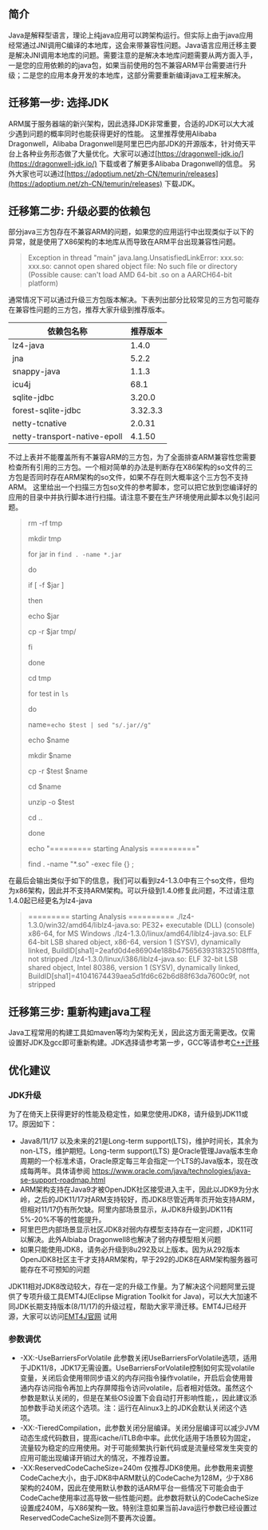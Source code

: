 ## 简介
Java是解释型语言，理论上纯java应用可以跨架构运行。但实际上由于java应用经常通过JNI调用C编译的本地库，这会来带兼容性问题。Java语言应用迁移主要是解决JNI调用本地库的问题。需要注意的是解决本地库问题需要从两方面入手，一是您的应用依赖的的java包，如果当前使用的包不兼容ARM平台需要进行升级；二是您的应用本身开发的本地库，这部分需要重新编译java工程来解决。
## 迁移第一步: 选择JDK
ARM属于服务器端的新兴架构，因此选择JDK非常重要，合适的JDK可以大大减少遇到问题的概率同时也能获得更好的性能。
这里推荐使用Alibaba Dragonwell，Alibaba Dragonwell是阿里巴巴内部JDK的开源版本，针对倚天平台上各种业务形态做了大量优化。大家可以通过[https://dragonwell-jdk.io/](https://dragonwell-jdk.io/) 下载或者了解更多Alibaba Dragonwell的信息。
另外大家也可以通过[https://adoptium.net/zh-CN/temurin/releases](https://adoptium.net/zh-CN/temurin/releases) 下载JDK。
## 迁移第二步: 升级必要的依赖包
部分java三方包存在不兼容ARM的问题，如果您的应用运行中出现类似于以下的异常，就是使用了X86架构的本地库从而导致在ARM平台出现兼容性问题。
> Exception in thread "main" java.lang.UnsatisfiedLinkError: xxx.so: xxx.so: cannot open shared object file: No such file or directory (Possible cause: can't load AMD 64-bit .so on a AARCH64-bit platform)

通常情况下可以通过升级三方包版本解决。下表列出部分比较常见的三方包可能存在兼容性问题的三方包，推荐大家升级到推荐版本。

| 依赖包名称 | 推荐版本 |
| --- | --- |
| lz4-java | 1.4.0 |
| jna | 5.2.2 |
| snappy-java | 1.1.3 |
| icu4j | 68.1 |
| sqlite-jdbc | 3.20.0 |
| forest-sqlite-jdbc | 3.32.3.3 |
| netty-tcnative | 2.0.31 |
| netty-transport-native-epoll | 4.1.50 |

不过上表并不能覆盖所有不兼容ARM的三方包，为了全面排查ARM兼容性您需要检查所有引用的三方包。一个相对简单的办法是判断存在X86架构的so文件的三方包是否同时存在ARM架构的so文件，如果不存在则大概率这个三方包不支持ARM。
这里给出一个扫描三方包so文件的参考脚本，您可以把它放到您编译好的应用的目录中并执行脚本进行扫描。请注意不要在生产环境使用此脚本以免引起问题。
> rm -rf tmp
>
> mkdir tmp
>
> for jar in `find . -name *.jar`
>
> do
>
> if [ -f $jar ]
>
> then
>
> echo $jar
>
> cp -r $jar tmp/
>
> fi
>
> done
> 
> cd tmp
>
> for test in `ls`
>
> do
>
> name=`echo $test | sed "s/.jar//g"`
>
> echo $name
>
> mkdir $name
>
> cp -r $test $name
>
> cd $name
>
> unzip -o $test
>
> cd ..
>
> done
> 
> echo "========= starting Analysis =========="
>
> find . -name "*.so" -exec file {} \;
>

在最后会输出类似于如下的信息，我们可以看到lz4-1.3.0中有三个so文件，但均为x86架构，因此并不支持ARM架构。可以升级到1.4.0修复此问题，不过请注意1.4.0起已经更名为lz4-java
> ========= starting Analysis ==========
> ./lz4-1.3.0/win32/amd64/liblz4-java.so: PE32+ executable (DLL) (console) x86-64, for MS Windows
> ./lz4-1.3.0/linux/amd64/liblz4-java.so: ELF 64-bit LSB shared object, x86-64, version 1 (SYSV), dynamically linked, BuildID[sha1]=2eafd0d4e86904e188b47565639318325108fffa, not stripped
> ./lz4-1.3.0/linux/i386/liblz4-java.so: ELF 32-bit LSB shared object, Intel 80386, version 1 (SYSV), dynamically linked, BuildID[sha1]=41041674439aea5d1fd6c62b6d88f63da7600c9f, not stripped


## 迁移第三步: 重新构建java工程
Java工程常用的构建工具如maven等均为架构无关，因此这方面无需更改。仅需设置好JDK及gcc即可重新构建。JDK选择请参考第一步，GCC等请参考[C++迁移](C++.md)


## 优化建议
### JDK升级
为了在倚天上获得更好的性能及稳定性，如果您使用JDK8，请升级到JDK11或17。原因如下：
- Java8/11/17 以及未来的21是Long-term support(LTS)，维护时间长，其余为non-LTS，维护期短。Long-term support(LTS) 是Oracle管理Java版本生命周期的一个标准术语，Oracle原定每三年会指定一个LTS的Java版本，现在改成每两年。具体请参阅 https://www.oracle.com/java/technologies/java-se-support-roadmap.html
- ARM架构支持在Java9才被OpenJDK社区接受进入主干，因此以JDK9为分水岭，之后的JDK11/17对ARM支持较好，而JDK8尽管近两年页开始支持ARM，但相对11/17仍有所欠缺。阿里内部场景显示，从JDK8升级到JDK11有5%-20%不等的性能提升。
- 阿里巴巴内部场景显示社区JDK8对弱内存模型支持存在一定问题，JDK11可以解决。此外Albiaba Dragonwell8也解决了弱内存模型相关问题
- 如果只能使用JDK8，请务必升级到8u292及以上版本。因为从292版本OpenJDK8社区主干才支持ARM架构，早于292的JDK8在ARM架构服务器可能存在不可预知的问题

JDK11相对JDK8改动较大，存在一定的升级工作量。为了解决这个问题阿里云提供了专项升级工具EMT4J(Eclipse Migration Toolkit for Java)，可以大大加速不同JDK长期支持版本(8/11/17)的升级过程，帮助大家平滑迁移。EMT4J已经开源，大家可以访问[EMT4J官网](https://github.com/adoptium/emt4j) 试用

### 参数调优
- -XX:-UseBarriersForVolatile 此参数关闭UseBarriersForVolatile选项，适用于JDK11/8，JDK17无需设置。UseBarriersForVolatile控制如何实现volatile变量，关闭后会使用带同步语义的内存问指令操作volatile，开启后会使用普通内存访问指令再加上内存屏障指令访问volatile，后者相对低效。虽然这个参数是默认关闭的，但是在某些OS设置下会自动打开影响性能，，因此建议添加参数手动关闭这个选项。注：运行在Alinux3上的JDK会默认关闭这个选项。
- -XX:-TieredCompilation，此参数关闭分层编译。关闭分层编译可以减少JVM动态生成代码数目，提高icache/iTLB命中率。此优化适用于场景较为固定，流量较为稳定的应用使用。对于可能频繁执行新代码或是流量经常发生突变的应用可能出现编译开销过大的情况，不推荐设置。
- -XX:ReservedCodeCacheSize=240m 仅推荐JDK8使用。此参数用来调整CodeCache大小，由于JDK8中ARM默认的CodeCache为128M，少于X86架构的240M，因此在使用默认参数的话ARM平台一些情况下可能会由于CodeCache使用率过高导致一些性能问题。此参数将默认的CodeCacheSize设置成240M，与X86架构一致。特别注意如果当前Java运行参数已经设置过ReservedCodeCacheSize则不要再次设置。

